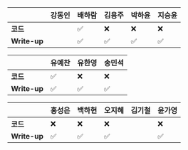 |              | 강동인 | 배하람 | 김용주 | 박하윤 | 지승윤 |
| ------------ | ------ | ------ | ------ | ------ | ------|
| **코드**     ||:white_check_mark:| :x: |   :x:      |      :x:   |
| **Write-up** ||:white_check_mark:| :white_check_mark: | :white_check_mark:       |   :white_check_mark:      |

| 				| 유예찬 | 유한영 | 송민석 |
| ------------  | ------ | ------ | ------ |
| **코드** 	   |:white_check_mark:|:x: 		 |:x:|
| **Write-up** |:white_check_mark:|:white_check_mark:		  |:white_check_mark:|

|              | 홍성은 | 백하현 | 오지혜 | 김기철 | 윤가영 |
| ------------ | ------ | ------ | ------ | ------ | ------------ |
| **코드**     |:x:|:x:| :x: |        | :x: |
| **Write-up** |:white_check_mark:|:white_check_mark:| :white_check_mark: |        | :white_check_mark: |

